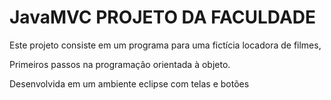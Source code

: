 # JavaMVC PROJETO DA FACULDADE

Este projeto consiste em um programa para uma fictícia locadora de filmes,

Primeiros passos na programação orientada à objeto.

Desenvolvida em um ambiente eclipse com telas e botões
